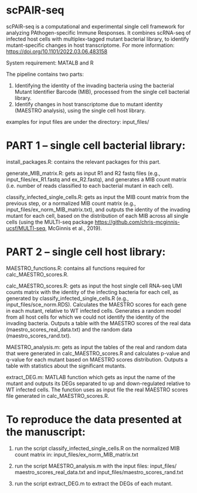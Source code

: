 # scPAIR-seq
scPAIR-seq is a computational and experimental single cell framework for analyzing PAthogen-specific Immune Responses. It combines scRNA-seq of infected host cells with multiplex-tagged mutant bacterial library, to identify mutant-specific changes in host transcriptome.  For more information: https://doi.org/10.1101/2022.03.06.483158

System requirement: MATALB and R

The pipeline contains two parts: 
1) Identifying the identity of the invading bacteria using the bacterial Mutant Identifier Barcode (MIB), processed from the single cell bacterial library.
2) Identify changes in host transcriptome due to mutant identity (MAESTRO analysis), using the single cell host library.

examples for input files are under the directory: input_files/

# PART 1 – single cell bacterial library:

install_packages.R: contains the relevant packages for this part.

generate_MIB_matrix.R: gets as input R1 and R2 fastq files (e.g., input_files/ex_R1.fastq and ex_R2.fastq), and generates a MIB count matrix (i.e. number of reads classified to each bacterial mutant in each cell).

classify_infected_single_cells.R: gets as input the MIB count matrix from the previous step, or a normalized MIB count matrix (e.g., input_files/ex_norm_MIB_matrix.txt), and outputs the identity of the invading mutant for each cell, based on the distribution of each MIB across all single cells (using the MULTI-seq package https://github.com/chris-mcginnis-ucsf/MULTI-seq, McGinnis et al., 2019).

# PART 2 – single cell host library:

MAESTRO_functions.R: contains all functions required for calc_MAESTRO_scores.R.

calc_MAESTRO_scores.R: gets as input the host single cell RNA-seq UMI counts matrix with the identity of the infecting bacteria for each cell, as generated by classify_infected_single_cells.R (e.g., input_files/sce_norm.RDS). Calculates the MAESTRO scores for each gene in each mutant, relative to WT infected cells. Generates a random model from all host cells for which we could not identify the identity of the invading bacteria. Outputs a table with the MAESTRO scores of the real data (maestro_scores_real_data.txt) and the random data (maestro_scores_rand.txt).

MAESTRO_analysis.m: gets as input the tables of the real and random data that were generated in calc_MAESTRO_scores.R and calculates p-value and q-value for each mutant based on MAESTRO scores distribution. Outputs a table with statistics about the significant mutants.

extract_DEG.m: MATLAB function which gets as input the name of the mutant and outputs its DEGs separated to up and down-regulated relative to WT infected cells. The function uses as input file the real MAESTRO scores file generated in calc_MAESTRO_scores.R.


# To reproduce the data presented at the manuscript:

1) run the script classify_infected_single_cells.R on the normalized MIB count matrix in: input_files/ex_norm_MIB_matrix.txt

2) run the script MAESTRO_analysis.m with the input files: input_files/ maestro_scores_real_data.txt and input_files/maestro_scores_rand.txt

3) run the script extract_DEG.m to extract the DEGs of each mutant.


